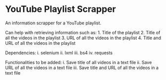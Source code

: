 <h1>YouTube Playlist Scrapper</h1>

An information scrapper for a YouTube playlist. 

Can help with retrieving information such as: 
    1. Title of the playlist
    2. Title of all the videos in the playlist
    3. URL of all the videos in the playlist
    4. Title and URL of all the videos in the playlist

Dependencies: 
    i. selenium
    ii. lxml
    iii. bs4
    iv. requests

Functionalities to be added:
    i. Save title of all videos in a text file
    ii. Save URL of all the videos in a text file
    iii. Save title and URL of all the videos in a text file